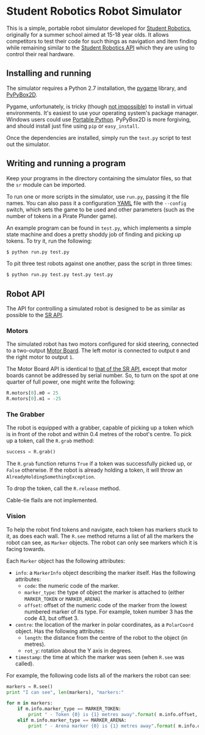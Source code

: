 Student Robotics Robot Simulator
================================

This is a simple, portable robot simulator developed for [Student Robotics](https://studentrobotics.org), originally for a summer school aimed at 15-18 year olds. It allows competitors to test their code for such things as navigation and item finding while remaining similar to the [Student Robotics API][sr-api] which they are using to control their real hardware.

Installing and running
----------------------

The simulator requires a Python 2.7 installation, the [pygame](http://pygame.org/) library, and [PyPyBox2D](https://pypi.python.org/pypi/pypybox2d/2.1-r331).

Pygame, unfortunately, is tricky (though [not impossible](http://askubuntu.com/q/312767)) to install in virtual environments. It's easiest to use your operating system's package manager. Windows users could use [Portable Python](http://portablepython.com/). PyPyBox2D is more forgiving, and should install just fine using `pip` or `easy_install`.

Once the dependencies are installed, simply run the `test.py` script to test out the simulator.

Writing and running a program
-----------------------------

Keep your programs in the directory containing the simulator files, so that the `sr` module can be imported.

To run one or more scripts in the simulator, use `run.py`, passing it the file names. You can also pass it a configuration [YAML](http://yaml.org/) file with the `--config` switch, which sets the game to be used and other parameters (such as the number of tokens in a Pirate Plunder game).

An example program can be found in `test.py`, which implements a simple state machine and does a pretty shoddy job of finding and picking up tokens. To try it, run the following:

```bash
$ python run.py test.py
```

To pit three test robots against one another, pass the script in three times:

```bash
$ python run.py test.py test.py test.py
```

Robot API
---------

The API for controlling a simulated robot is designed to be as similar as possible to the [SR API][sr-api].

### Motors ###

The simulated robot has two motors configured for skid steering, connected to a two-output [Motor Board](https://studentrobotics.org/docs/kit/motor_board). The left motor is connected to output `0` and the right motor to output `1`.

The Motor Board API is identical to [that of the SR API](https://studentrobotics.org/docs/programming/sr/motors/), except that motor boards cannot be addressed by serial number. So, to turn on the spot at one quarter of full power, one might write the following:

```python
R.motors[0].m0 = 25
R.motors[0].m1 = -25
```

### The Grabber ###

The robot is equipped with a grabber, capable of picking up a token which is in front of the robot and within 0.4 metres of the robot's centre. To pick up a token, call the `R.grab` method:

```python
success = R.grab()
```

The `R.grab` function returns `True` if a token was successfully picked up, or `False` otherwise. If the robot is already holding a token, it will throw an `AlreadyHoldingSomethingException`.

To drop the token, call the `R.release` method.

Cable-tie flails are not implemented.

### Vision ###

To help the robot find tokens and navigate, each token has markers stuck to it, as does each wall. The `R.see` method returns a list of all the markers the robot can see, as `Marker` objects. The robot can only see markers which it is facing towards.

Each `Marker` object has the following attributes:

* `info`: a `MarkerInfo` object describing the marker itself. Has the following attributes:
  * `code`: the numeric code of the marker.
  * `marker_type`: the type of object the marker is attached to (either `MARKER_TOKEN` or `MARKER_ARENA`).
  * `offset`: offset of the numeric code of the marker from the lowest numbered marker of its type. For example, token number 3 has the code 43, but offset 3.
* `centre`: the location of the marker in polar coordinates, as a `PolarCoord` object. Has the following attributes:
  * `length`: the distance from the centre of the robot to the object (in metres).
  * `rot_y`: rotation about the Y axis in degrees.
* `timestamp`: the time at which the marker was seen (when `R.see` was called).

For example, the following code lists all of the markers the robot can see:

```python
markers = R.see()
print "I can see", len(markers), "markers:"

for m in markers:
    if m.info.marker_type == MARKER_TOKEN:
        print " - Token {0} is {1} metres away".format( m.info.offset, m.dist )
    elif m.info.marker_type == MARKER_ARENA:
        print " - Arena marker {0} is {1} metres away".format( m.info.offset, m.dist )
```

[sr-api]: https://studentrobotics.org/docs/programming/sr/
